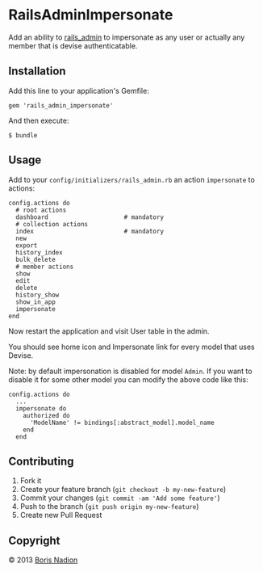 # RailsAdminImpersonate

Add an ability to [rails_admin](https://github.com/sferik/rails_admin) to impersonate as any user or actually any member
that is devise authenticatable.

## Installation

Add this line to your application's Gemfile:

    gem 'rails_admin_impersonate'

And then execute:

    $ bundle

## Usage

Add to your `config/initializers/rails_admin.rb` an action `impersonate` to actions:

    config.actions do
      # root actions
      dashboard                     # mandatory
      # collection actions
      index                         # mandatory
      new
      export
      history_index
      bulk_delete
      # member actions
      show
      edit
      delete
      history_show
      show_in_app
      impersonate
    end

Now restart the application and visit User table in the admin.

You should see home icon and Impersonate link for every model that uses Devise.

Note: by default impersonation is disabled for model `Admin`. If you want to
disable it for some other model you can modify the above code like this:

    config.actions do
      ...
      impersonate do
        authorized do
          'ModelName' != bindings[:abstract_model].model_name
        end
      end

## Contributing

1. Fork it
2. Create your feature branch (`git checkout -b my-new-feature`)
3. Commit your changes (`git commit -am 'Add some feature'`)
4. Push to the branch (`git push origin my-new-feature`)
5. Create new Pull Request

## Copyright

&copy; 2013 [Boris Nadion](mailto:boris@astrails.com)
